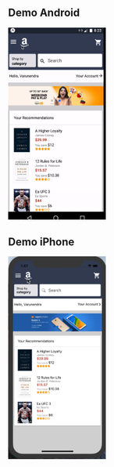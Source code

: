 ## Demo Android
<img src="https://raw.githubusercontent.com/ovarunendra/assets/master/amazon_android.gif" width="200"> 

## Demo iPhone
<img src="https://raw.githubusercontent.com/ovarunendra/assets/master/amazon_iPhone.gif" width="200"> 